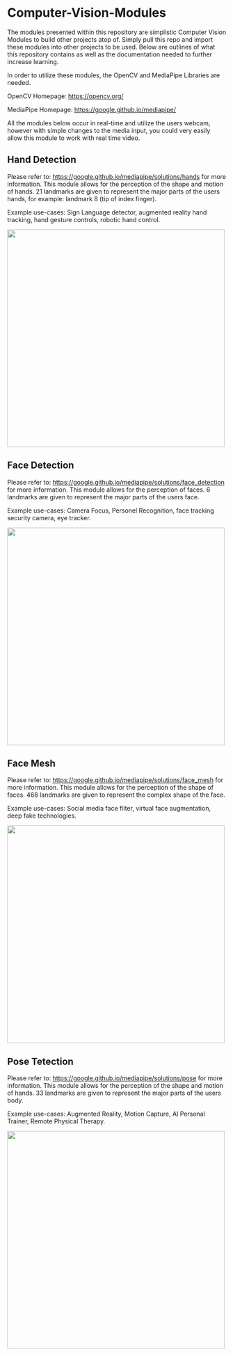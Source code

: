 # Computer-Vision-Modules

The modules presented within this repository are simplistic Computer Vision Modules to build other projects atop of. Simply pull this repo and import these modules into other projects to be used. Below are outlines of what this repository contains as well as the documentation needed to further increase learning.

In order to utilize these modules, the OpenCV and MediaPipe Libraries are needed.

OpenCV Homepage: https://opencv.org/

MediaPipe Homepage: https://google.github.io/mediapipe/

All the modules below occur in real-time and utilize the users webcam, however with simple changes to the media input, you could very easily allow this module to work with real time video.


## Hand Detection
Please refer to: https://google.github.io/mediapipe/solutions/hands for more information.
This module allows for the perception of the shape and motion of hands. 21 landmarks are given to represent the major parts of the users hands, for example: landmark 8 (tip of index finger). 

Example use-cases: Sign Language detector, augmented reality hand tracking, hand gesture controls, robotic hand control.

<img src="https://google.github.io/mediapipe/images/mobile/hand_crops.png" width="500">

## Face Detection
Please refer to: https://google.github.io/mediapipe/solutions/face_detection for more information.
This module allows for the perception of faces. 6 landmarks are given to represent the major parts of the users face.

Example use-cases: Camera Focus, Personel Recognition, face tracking security camera, eye tracker.

<img src="https://mediapipe.dev/assets/img/photos/demo_face_detector.jpg" width="500">

## Face Mesh
Please refer to: https://google.github.io/mediapipe/solutions/face_mesh for more information.
This module allows for the perception of the shape of faces. 468 landmarks are given to represent the complex shape of the face.

Example use-cases: Social media face filter, virtual face augmentation, deep fake technologies.

<img src="https://mediapipe.dev/assets/img/photos/faceMesh.jpg" width="500">

## Pose Tetection
Please refer to: https://google.github.io/mediapipe/solutions/pose for more information.
This module allows for the perception of the shape and motion of hands. 33 landmarks are given to represent the major parts of the users body. 

Example use-cases: Augmented Reality, Motion Capture, AI Personal Trainer, Remote Physical Therapy.

<img src="https://mediapipe.dev/assets/img/photos/pose_1.jpg" width="500">
